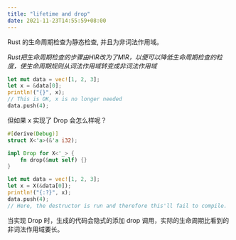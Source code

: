 ```yaml
---
title: "lifetime and drop"
date: 2021-11-23T14:55:59+08:00
---
```


Rust 的生命周期检查为静态检查, 并且为非词法作用域。

*Rust把生命周期检查的步骤由HIR改为了MIR，以便可以降低生命周期检查的粒度，使生命周期规则从词法作用域转变成非词法作用域*

```rust
let mut data = vec![1, 2, 3];
let x = &data[0];
println!("{}", x);
// This is OK, x is no longer needed
data.push(4);
```

但如果 x 实现了 Drop 会怎么样呢？

```rust
#[derive(Debug)]
struct X<'a>(&'a i32);

impl Drop for X<'_> {
    fn drop(&mut self) {}
}

let mut data = vec![1, 2, 3];
let x = X(&data[0]);
println!("{:?}", x);
data.push(4);
// Here, the destructor is run and therefore this'll fail to compile.
```

当实现 Drop 时，生成的代码会隐式的添加 drop 调用，实际的生命周期比看到的非词法作用域要长。